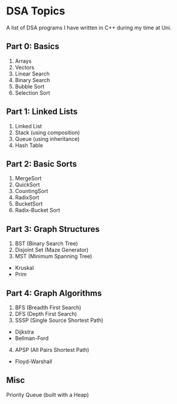 # DSA Topics
A list of DSA programs I have written in C++ during my time at Uni.

## Part 0: Basics
1. Arrays
2. Vectors
3. Linear Search
4. Binary Search
5. Bubble Sort
6. Selection Sort

## Part 1: Linked Lists
1. Linked List
2. Stack (using composition)
3. Queue (using inheritance)
4. Hash Table

## Part 2: Basic Sorts
1. MergeSort
2. QuickSort
3. CountingSort
4. RadixSort
5. BucketSort
6. Radix-Bucket Sort

## Part 3: Graph Structures
1. BST (Binary Search Tree)
2. Disjoint Set (Maze Generator)
3. MST (Minimum Spanning Tree)
  - Kruskal
  - Prim

## Part 4: Graph Algorithms
1. BFS (Breadth First Search)
2. DFS (Depth First Search)
3. SSSP (Single Source Shortest Path)
  - Dijkstra
  - Bellman-Ford
4. APSP (All Pairs Shortest Path)
  - Floyd-Warshall

## Misc
Priority Queue (built with a Heap)
